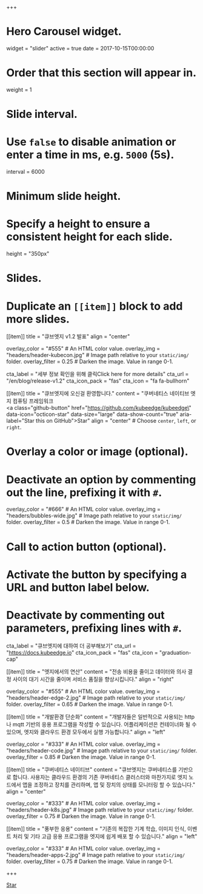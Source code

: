 +++
# Hero Carousel widget.
widget = "slider"
active = true
date = 2017-10-15T00:00:00

# Order that this section will appear in.
weight = 1

# Slide interval.
# Use `false` to disable animation or enter a time in ms, e.g. `5000` (5s).
interval = 6000

# Minimum slide height.
# Specify a height to ensure a consistent height for each slide.
height = "350px"

# Slides.
# Duplicate an `[[item]]` block to add more slides.
[[item]]
  title = "큐브엣지 v1.2 발표"
  align = "center"

  overlay_color = "#555"  # An HTML color value.
  overlay_img = "headers/header-kubecon.jpg"  # Image path relative to your `static/img/` folder.
  overlay_filter = 0.25  # Darken the image. Value in range 0-1.

  cta_label = "세부 정보 확인을 위해 클릭Click here for more details"
  cta_url = "/en/blog/release-v1.2"
  cta_icon_pack = "fas"
  cta_icon = "fa fa-bullhorn"

[[item]]
  title = "큐브엣지에 오신걸 환영합니다."
  content = "쿠버네티스 네이티브 엣지 컴퓨팅 프레임워크 <br /> <a class=\"github-button\" href=\"https://github.com/kubeedge/kubeedge\" data-icon=\"octicon-star\" data-size=\"large\" data-show-count=\"true\" aria-label=\"Star this on GitHub\">Star</a>"
  align = "center"  # Choose `center`, `left`, or `right`.

  # Overlay a color or image (optional).
  #   Deactivate an option by commenting out the line, prefixing it with `#`.
  overlay_color = "#666"  # An HTML color value.
  overlay_img = "headers/bubbles-wide.jpg"  # Image path relative to your `static/img/` folder.
  overlay_filter = 0.5  # Darken the image. Value in range 0-1.

  # Call to action button (optional).
  #   Activate the button by specifying a URL and button label below.
  #   Deactivate by commenting out parameters, prefixing lines with `#`.
  cta_label = "큐브엣지에 대하여 더 공부해보기"
  cta_url = "https://docs.kubeedge.io"
  cta_icon_pack = "fas"
  cta_icon = "graduation-cap"

[[item]]
  title = "엣지에서의 연산"
  content = "전송 비용을 줄이고 데이터와 의사 결정 사이의 대기 시간을 줄이며 서비스 품질을 향상시킵니다."
  align = "right"

  overlay_color = "#555"  # An HTML color value.
  overlay_img = "headers/header-edge-2.jpg"  # Image path relative to your `static/img/` folder.
  overlay_filter = 0.65  # Darken the image. Value in range 0-1.

[[item]]
  title = "개발환경 단순화"
  content = "개발자들은 일반적으로 사용되는 http나 mqtt 기반의 응용 프로그램을 작성할 수 있습니다. 어플리케이션은 컨테이너화 될 수 있으며, 엣지와 클라우드 환경 모두에서 실행 가능합니다."
  align = "left"

  overlay_color = "#333"  # An HTML color value.
  overlay_img = "headers/header-code.jpg"  # Image path relative to your `static/img/` folder.
  overlay_filter = 0.85  # Darken the image. Value in range 0-1.

[[item]]
  title = "쿠버네티스 네이티브"
  content = "큐브엣지는 쿠버네티스를 기반으로 합니다. 사용자는 클라우드 환경의 기존 쿠버네티스 클러스터와 마찬가지로 엣지 노드에서 앱을 조정하고 장치를 관리하며, 앱 및 장치의 상태를 모니터링 할 수 있습니다."
  align = "center"

  overlay_color = "#333"  # An HTML color value.
  overlay_img = "headers/header-k8s.jpg"  # Image path relative to your `static/img/` folder.
  overlay_filter = 0.75  # Darken the image. Value in range 0-1.

[[item]]
  title = "풍부한 응용"
  content = "기존의 복잡한 기계 학습, 이미지 인식, 이벤트 처리 및 기타 고급 응용 프로그램을 엣지에 쉽게 배포 할 수 있습니다."
  align = "left"

  overlay_color = "#333"  # An HTML color value.
  overlay_img = "headers/header-apps-2.jpg"  # Image path relative to your `static/img/` folder.
  overlay_filter = 0.75  # Darken the image. Value in range 0-1.

+++

<div class="mt-3">
  <a class="github-button" href="https://github.com/kubeedge/kubeedge" data-icon="octicon-star" data-size="large" data-show-count="true" aria-label="Star this on GitHub">Star</a>
</div>
<script async defer src="https://buttons.github.io/buttons.js"></script>
